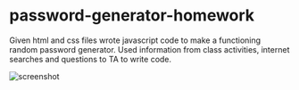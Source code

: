 # password-generator-homework

Given html and css files wrote javascript code to make a functioning random password generator.
Used information from class activities, internet searches and questions to TA to write code.

<img src=".assets/screenshots.png" alt=screenshot></img> 
